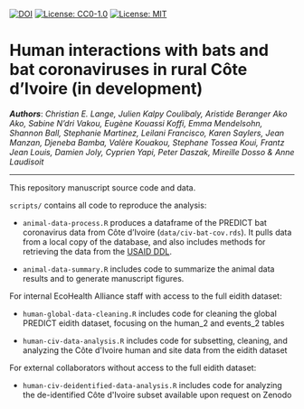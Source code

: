 [![DOI](https://zenodo.org/badge/146802522.svg)](https://zenodo.org/badge/latestdoi/146802522) [![License: CC0-1.0](https://img.shields.io/badge/License-CC0%201.0-lightgrey.svg)](http://creativecommons.org/publicdomain/zero/1.0/) [![License: MIT](https://img.shields.io/badge/License-MIT-yellow.svg)](https://opensource.org/licenses/MIT)

# Human interactions with bats and bat coronaviruses in rural Côte d’Ivoire (in development)

***Authors***: *Christian E. Lange, Julien Kalpy Coulibaly, Aristide Beranger Ako Ako, Sabine N’dri Vakou, Eugène Kouassi Koffi, Emma Mendelsohn, Shannon Ball, Stephanie Martinez, Leilani Francisco, Karen Saylers, Jean Manzan, Djeneba Bamba, Valère Kouakou, Stephane Tossea Koui, Frantz Jean Louis, Damien Joly, Cyprien Yapi, Peter Daszak, Mireille Dosso & Anne Laudisoit*

------------------------------------------------------------------------

This repository manuscript source code and data.

`scripts/` contains all code to reproduce the analysis:

-   `animal-data-process.R` produces a dataframe of the PREDICT bat coronavirus data from Côte d’Ivoire (`data/civ-bat-cov.rds`). It pulls data from a local copy of the database, and also includes methods for retrieving the data from the [USAID DDL](https://data.usaid.gov/Global-Health-Security-in-Development-GHSD-/PREDICT-Emerging-Pandemic-Threats-Project/tqea-hwmr).

-   `animal-data-summary.R` includes code to summarize the animal data results and to generate manuscript figures. 

For internal EcoHealth Alliance staff with access to the full eidith dataset:

- `human-global-data-cleaning.R` includes code for cleaning the global PREDICT eidith dataset, focusing on the human_2 and events_2 tables

- `human-civ-data-analysis.R` includes code for subsetting, cleaning, and analyzing the Côte d'Ivoire human and site data from the eidith dataset

For external collaborators without access to the full eidith dataset:

- `human-civ-deidentified-data-analysis.R` includes code for analyzing the de-identified Côte d'Ivoire subset available upon request on Zenodo
 
